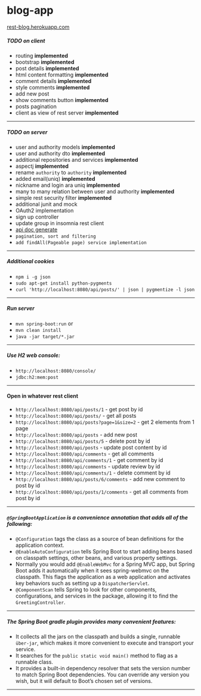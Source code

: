 # blog-app
[rest-blog.herokuapp.com](https://rest-blog.herokuapp.com)
##### TODO on client

* routing **implemented**
* bootstrap **implemented**
* post details **implemented**
* html content formatting **implemented**
* comment details **implemented**
* style comments **implemented**
* add new post 
* show comments button **implemented**
* posts pagination
* client as view of rest server **implemented**

___

##### TODO on server

* user and authority models **implemented**
* user and authority dto **implemented**
* additional repositories and services **implemented**
* aspectj **implemented**
* rename `authority` to `authority` **implemented**
* added email(uniq) **implemented**
* nickname and login ara uniq **implemented**
* many to many relation between user and authority **implemented**
* simple rest security filter **implemented**
* additional junit and mock
* OAuth2 implementation
* sign up controller
* update group in insomnia rest client
* [api doc generate](https://github.com/kongchen/swagger-maven-plugin#typesToSkip)
* `pagination, sort and filtering`
* `add findAll(Pageable page) service implementation`
___

##### Additional cookies

* `npm i -g json`
* `sudo apt-get install python-pygments`
* `curl 'http://localhost:8080/api/posts/' | json | pygmentize -l json`

___

##### Run server

* `mvn spring-boot:run`
or
* `mvn clean install`
* `java -jar target/*.jar`

___

##### Use H2 web console:

* `http://localhost:8080/console/`
* `jdbc:h2:mem:post`

___

#### Open in whatever rest client

* `http://localhost:8080/api/posts/1` - get post by id
* `http://localhost:8080/api/posts/` - get all posts
* `http://localhost:8080/api/posts?page=1&size=2` - get 2 elements from 1 page 
* `http://localhost:8080/api/posts` - add new post
* `http://localhost:8080/api/posts/5` - delete post by id
* `http://localhost:8080/api/posts` - update post content by id
* `http://localhost:8080/api/comments` - get all comments
* `http://localhost:8080/api/comments/1` - get comment by id
* `http://localhost:8080/api/comments` - update review by id
* `http://localhost:8080/api/comments/1` - delete comment by id
* `http://localhost:8080/api/posts/6/comments` - add new comment to post by id
* `http://localhost:8080/api/posts/1/comments` - get all comments from post by id

___

##### `@SpringBootApplication` is a convenience annotation that adds all of the following:
* `@Configuration` tags the class as a source of bean definitions for the application context.
* `@EnableAutoConfiguration` tells Spring Boot to start adding beans based on classpath settings, other beans, and various property settings.
* Normally you would add `@EnableWebMvc` for a Spring MVC app, but Spring Boot adds it automatically when it sees spring-webmvc on the classpath. This flags the application as a web application and activates key behaviors such as setting up a `DispatcherServlet`.
* `@ComponentScan` tells Spring to look for other components, configurations, and services in the package, allowing it to find the `GreetingController`.

___

##### The Spring Boot gradle plugin provides many convenient features:

* It collects all the jars on the classpath and builds a single, runnable `über-jar`, which makes it more convenient to execute and transport your service.
* It searches for the `public static void main()` method to flag as a runnable class.
* It provides a built-in dependency resolver that sets the version number to match Spring Boot dependencies. You can override any version you wish, but it will default to Boot’s chosen set of versions.

____
